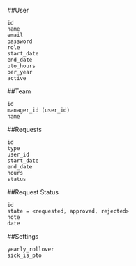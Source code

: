 ##User

```
id
name
email
password
role
start_date
end_date
pto_hours
per_year
active
```

##Team

```
id
manager_id (user_id)
name
```

##Requests

```
id
type
user_id
start_date
end_date
hours
status
```

##Request Status

```
id
state = <requested, approved, rejected>
note
date
```

##Settings

```
yearly_rollover
sick_is_pto
```